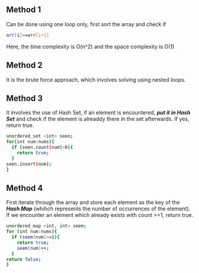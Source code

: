 ## Method 1
Can be done using one loop only, first sort the array and check if 
```bash
arr[i]==arr[i+1]
```
Here, the time complexity is O(n^2) and the space complexity is O(1)


## Method 2
It is the brute force approach, which involves solving using nested loops.

## Method 3
It involves the use of Hash Set, if an element is encountered, ***put it in Hash Set*** and check if the element is alreaddy there in the set afterwards. If yes, return true.

```bash
unordered_set <int> seen;
for(int num:nums){
  if (seen.count(num)>0){
    return true;
  }
seen.insert(num);
}
```

## Method 4
First iterate through the array and store each element as the key of the ***Hash Map*** (whihch represents the number of occurrences of the element). If we encounter an element which already exists with count >=1, return true.
```bash
unordered_map <int, int> seem;
for (int num:nums){
  if (seem[num]>=1){
    return true;
    seem[num]++;
  }
return false;
}
